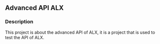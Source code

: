 ## Advanced API ALX

### Description

This project is about the advanced API of ALX, it is a project that is used to test the API of ALX.

